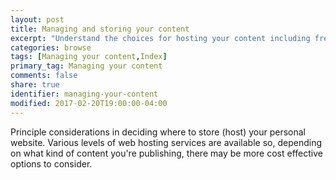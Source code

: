 ```yaml
---
layout: post
title: Managing and storing your content
excerpt: "Understand the choices for hosting your content including free and paid-for options that are ready to use of may require extra setup."
categories: browse
tags: [Managing your content,Index]
primary_tag: Managing your content
comments: false
share: true
identifier: managing-your-content
modified: 2017-02-20T19:00:00-04:00
---
```


Principle considerations in deciding where to store (host) your personal website. Various levels of web hosting services are available so, depending on what kind of content you're publishing, there may be more cost effective options to consider.
